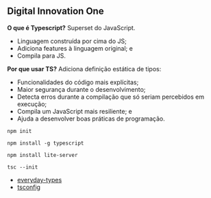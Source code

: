 ## Digital Innovation One <Roberto Oliveira>

**O que é Typescript?** Superset do JavaScript.
- Linguagem construída por cima do JS;
- Adiciona features à linguagem original; e 
- Compila para JS.

**Por que usar TS?** Adiciona definição estática de tipos:
- Funcionalidades do código mais explícitas;
- Maior segurança durante o desenvolvimento;
- Detecta erros durante a compilação que só seriam percebidos em execução;
- Compila um JavaScript mais resiliente; e <br>
- Ajuda a desenvolver boas práticas de programação.

```
npm init
```

```
npm install -g typescript
```

``` 
npm install lite-server
```

```
tsc --init
```

* [everyday-types](https://www.typescriptlang.org/docs/handbook/2/everyday-types.html)
* [tsconfig](https://www.typescriptlang.org/tsconfig)